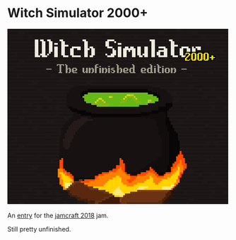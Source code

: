 # Witch Simulator 2000+

![Witch Simulator 2000+](cover.png)

An [entry](https://itch.io/jam/jamcraft/rate/235374) for the [jamcraft 2018](https://itch.io/jam/jamcraft) jam.

Still pretty unfinished.
